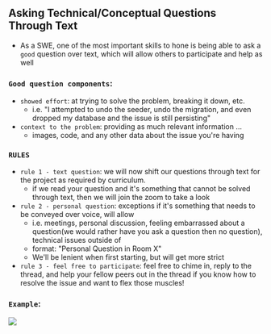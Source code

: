 ## Asking Technical/Conceptual Questions Through Text
- As a SWE, one of the most important skills to hone is being able to ask a `good` question over text, which will allow others to participate and help as well

### `Good question components`: 
- `showed effort`: at trying to solve the problem, breaking it down, etc.
  - i.e. "I attempted to undo the seeder, undo the migration, and even dropped my database and the issue is still persisting"
- `context to the problem`: providing as much relevant information ... 
  - images,  code, and any other data about the issue you're having

### `RULES`
- `rule 1 - text question`: we will now shift our questions through text for the project as required by curriculum.
  - if we read your question and it's something that cannot be solved through text, then we will join the zoom to take a look
- `rule 2 - personal question`: exceptions if it's something that needs to be conveyed over voice, will allow
    - i.e. meetings, personal discussion, feeling embarrassed about a question(we would rather have you ask a question then no question), technical issues outside of
	- format: "Personal Question in Room X"
	- We'll be lenient when first starting, but will get more strict
- `rule 3 - feel free to participate`: feel free to chime in, reply to the thread, and help your fellow peers out in the thread if you know how to resolve the issue and want to flex those muscles!

### `Example`:
![](https://i.imgur.com/64DZrGU.png)